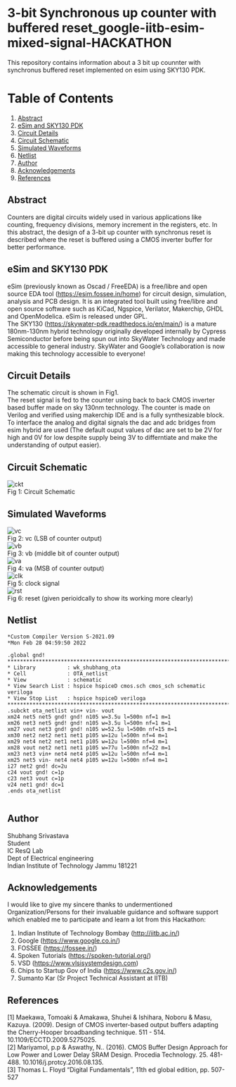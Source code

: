 # 3-bit Synchronous up counter with buffered reset_google-iitb-esim-mixed-signal-HACKATHON
This repository contains information about a 3 bit up counnter with synchronus buffered reset implemented on esim using SKY130 PDK.
# Table of Contents
1) [Abstract](https://github.com/Shubhang1234/MixedSIgnal_Hackathon/edit/main/README.md#abstract-) <br />
2) [eSim and SKY130 PDK](https://github.com/Shubhang1234/MixedSIgnal_Hackathon/blob/main/README.md#esim-and-sky130-pdk) <br />
3) [Circuit Details](https://github.com/Shubhang1234/MixedSIgnal_Hackathon/blob/main/README.md#circuit-details-) <br /> 
4) [Circuit Schematic](https://github.com/Shubhang1234/MixedSIgnal_Hackathon/blob/main/README.md#circuit-schematic-) <br />
5) [Simulated Waveforms](https://github.com/Shubhang1234/MixedSIgnal_Hackathon/blob/main/README.md#simulated-waveforms-) <br />
6) [Netlist](https://github.com/Shubhang1234/MixedSIgnal_Hackathon/blob/main/README.md#netlist-) <br />
7) [Author](https://github.com/Shubhang1234/MixedSIgnal_Hackathon/blob/main/README.md#author-) <br />
8) [Acknowledgements](https://github.com/Shubhang1234/MixedSIgnal_Hackathon/blob/main/README.md#acknowledgements-) <br />
9) [References](https://github.com/Shubhang1234/MixedSIgnal_Hackathon/blob/main/README.md#references-) <br />
## Abstract <br />
Counters are digital circuits widely used in various applications like counting, frequency divisions, memory increment in the registers, etc. In this abstract, the design of a 3-bit up counter with synchronus reset is described where the reset is buffered using a CMOS inverter buffer for better performance.
## eSim and SKY130 PDK
eSim (previously known as Oscad / FreeEDA) is a free/libre and open source EDA tool (https://esim.fossee.in/home) for circuit design, simulation, analysis and PCB design. It is an integrated tool built using free/libre and open source software such as KiCad, Ngspice, Verilator, Makerchip, GHDL and OpenModelica. eSim is released under GPL. <br />
The SKY130 (https://skywater-pdk.readthedocs.io/en/main/) is a mature 180nm-130nm hybrid technology originally developed internally by Cypress Semiconductor before being spun out into SkyWater Technology and made accessible to general industry. SkyWater and Google’s collaboration is now making this technology accessible to everyone!
<br />
## Circuit Details <br />
The schematic circuit is shown in Fig1. <br />
The reset signal is fed to the counter using back to back CMOS inverter based buffer made on sky 130nm technology. The counter is made on Verilog and verified using makerchip IDE and is a fully synthesizable block. <br /> To interface the analog and digital signals the dac and adc bridges from esim hybrid are used (The default ouput values of dac are set to be 2V for high and 0V for low despite supply being 3V to differntiate and make the understanding of output easier). 
 <br />
## Circuit Schematic <br />
![ckt](https://user-images.githubusercontent.com/56774313/194709382-8ef1ee63-ad68-4ced-9988-0dc1d0f8e2e1.png)
<br />
Fig 1: Circuit Schematic
## Simulated Waveforms <br />
![vc](https://user-images.githubusercontent.com/56774313/194710573-7f859b55-3fd7-4c22-a676-d624f66d8e55.png)
<br />
Fig 2: vc (LSB of counter output) <br />
![vb](https://user-images.githubusercontent.com/56774313/194710589-a1a49fda-231a-4c95-b243-6dd0e2ca4bc2.png)
<br />
Fig 3: vb (middle bit of counter output) <br />
![va](https://user-images.githubusercontent.com/56774313/194710603-5f720b57-3f24-4e32-b85f-98e58f33ebfe.png)
<br />
Fig 4: va (MSB of counter output) <br />
![clk](https://user-images.githubusercontent.com/56774313/194710616-662410e0-e922-417c-bf84-fced46b1f554.png)
<br />
Fig 5: clock signal <br />
![rst](https://user-images.githubusercontent.com/56774313/194710623-d1891b19-60fe-491b-b1ee-923f95a01bac.png)
<br />
Fig 6: reset (given perioidcally to show its working more clearly) <br />
## Netlist <br />
```
*Custom Compiler Version S-2021.09
*Mon Feb 28 04:59:50 2022

.global gnd!
********************************************************************************
* Library          : wk_shubhang_ota
* Cell             : OTA_netlist
* View             : schematic
* View Search List : hspice hspiceD cmos.sch cmos_sch schematic veriloga
* View Stop List   : hspice hspiceD veriloga
********************************************************************************
.subckt ota_netlist vin+ vin- vout
xm24 net5 net5 gnd! gnd! n105 w=3.5u l=500n nf=1 m=1
xm26 net3 net5 gnd! gnd! n105 w=3.5u l=500n nf=1 m=1
xm27 vout net3 gnd! gnd! n105 w=52.5u l=500n nf=15 m=1
xm30 net2 net2 net1 net1 p105 w=12u l=500n nf=4 m=1
xm29 net4 net2 net1 net1 p105 w=12u l=500n nf=4 m=1
xm28 vout net2 net1 net1 p105 w=77u l=500n nf=22 m=1
xm23 net3 vin+ net4 net4 p105 w=12u l=500n nf=4 m=1
xm25 net5 vin- net4 net4 p105 w=12u l=500n nf=4 m=1
i27 net2 gnd! dc=2u
c24 vout gnd! c=1p
c23 net3 vout c=1p
v24 net1 gnd! dc=1
.ends ota_netlist
 
``` 
## Author <br />
Shubhang Srivastava <br />
Student <br />
IC ResQ Lab <br />
Dept of Electrical engineering <br />
Indian Institute of Technology Jammu 181221<br />
## Acknowledgements <br />
I would like to give my sincere thanks to undermentioned Organization/Persons for their invaluable guidance and software support which enabled me to participate and learn a lot from this Hackathon:
 
1) Indian Institute of Technology Bombay (http://iitb.ac.in/)
2) Google (https://www.google.co.in/)
3) FOSSEE (https://fossee.in/)
4) Spoken Tutorials (https://spoken-tutorial.org/)
5) VSD (https://www.vlsisystemdesign.com)
6) Chips to Startup Gov of India (https://www.c2s.gov.in/)
7) Sumanto Kar (Sr Project Technical Assistant at IITB)

## References <br />

[1]	Maekawa, Tomoaki & Amakawa, Shuhei & Ishihara, Noboru & Masu, Kazuya. (2009). Design of CMOS inverter-based output buffers adapting the Cherry-Hooper broadbanding technique. 511 - 514. 10.1109/ECCTD.2009.5275025. <br />
[2]	Mariyamol, p.p & Aswathy, N.. (2016). CMOS Buffer Design Approach for Low Power and Lower Delay SRAM Design. Procedia Technology. 25. 481-488. 10.1016/j.protcy.2016.08.135. <br />
[3]	Thomas L. Floyd “Digital Fundamentals”, 11th ed global edition, pp. 507-527



